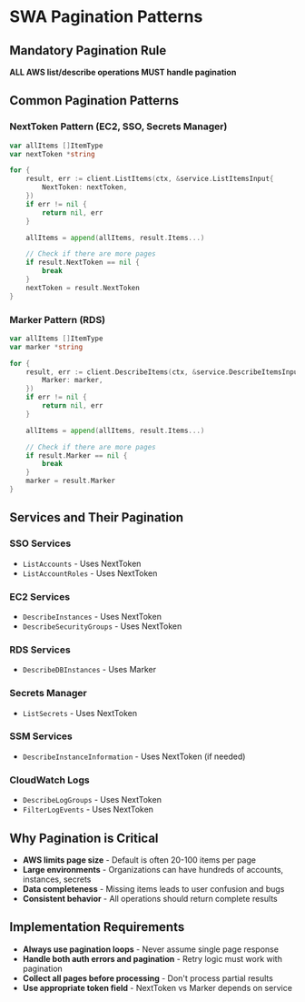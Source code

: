 # SWA Pagination Patterns

## Mandatory Pagination Rule
**ALL AWS list/describe operations MUST handle pagination**

## Common Pagination Patterns

### NextToken Pattern (EC2, SSO, Secrets Manager)
```go
var allItems []ItemType
var nextToken *string

for {
    result, err := client.ListItems(ctx, &service.ListItemsInput{
        NextToken: nextToken,
    })
    if err != nil {
        return nil, err
    }

    allItems = append(allItems, result.Items...)

    // Check if there are more pages
    if result.NextToken == nil {
        break
    }
    nextToken = result.NextToken
}
```

### Marker Pattern (RDS)
```go
var allItems []ItemType
var marker *string

for {
    result, err := client.DescribeItems(ctx, &service.DescribeItemsInput{
        Marker: marker,
    })
    if err != nil {
        return nil, err
    }

    allItems = append(allItems, result.Items...)

    // Check if there are more pages
    if result.Marker == nil {
        break
    }
    marker = result.Marker
}
```

## Services and Their Pagination

### SSO Services
- `ListAccounts` - Uses NextToken
- `ListAccountRoles` - Uses NextToken

### EC2 Services
- `DescribeInstances` - Uses NextToken
- `DescribeSecurityGroups` - Uses NextToken

### RDS Services
- `DescribeDBInstances` - Uses Marker

### Secrets Manager
- `ListSecrets` - Uses NextToken

### SSM Services
- `DescribeInstanceInformation` - Uses NextToken (if needed)

### CloudWatch Logs
- `DescribeLogGroups` - Uses NextToken
- `FilterLogEvents` - Uses NextToken

## Why Pagination is Critical
- **AWS limits page size** - Default is often 20-100 items per page
- **Large environments** - Organizations can have hundreds of accounts, instances, secrets
- **Data completeness** - Missing items leads to user confusion and bugs
- **Consistent behavior** - All operations should return complete results

## Implementation Requirements
- **Always use pagination loops** - Never assume single page response
- **Handle both auth errors and pagination** - Retry logic must work with pagination
- **Collect all pages before processing** - Don't process partial results
- **Use appropriate token field** - NextToken vs Marker depends on service